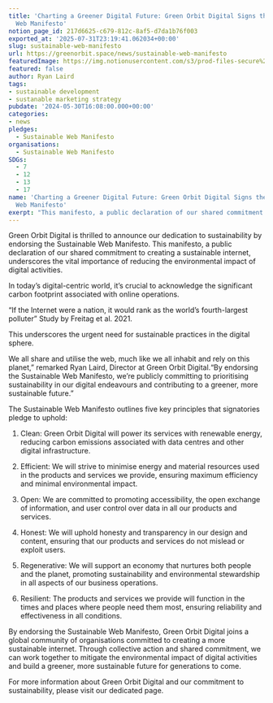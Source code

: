 ```yaml
---
title: 'Charting a Greener Digital Future: Green Orbit Digital Signs the Sustainable
  Web Manifesto'
notion_page_id: 217d6625-c679-812c-8af5-d7da1b76f003
exported_at: '2025-07-31T23:19:41.062034+00:00'
slug: sustainable-web-manifesto
url: https://greenorbit.space/news/sustainable-web-manifesto
featuredImage: https://img.notionusercontent.com/s3/prod-files-secure%2F46d85076-9cc9-4816-b22e-3f6e1ee2434d%2F7155a55b-0b0f-4afc-b3b8-e62497148d17%2Fswm2.jpg/size/w=2000?exp=1755007290&sig=rCQ_0v3253dwC9jJdKu_ch84kVZO4IMtWouIaPmnDGI&id=4c7bcf67-53ca-41cd-9b39-83fd836e9a1b&table=block&userId=6be61a03-d711-4ab6-ae5d-082d1492ba23
featured: false
author: Ryan Laird
tags:
- sustainable development
- sustanable marketing strategy
pubdate: '2024-05-30T16:08:00.000+00:00'
categories:
- news
pledges:
  - Sustainable Web Manifesto
organisations:
  - Sustainable Web Manifesto
SDGs:
  - 7
  - 12
  - 13
  - 17
name: 'Charting a Greener Digital Future: Green Orbit Digital Signs the Sustainable
  Web Manifesto'
exerpt: "This manifesto, a public declaration of our shared commitment to creating a sustainable internet, underscores the vital importance of reducing the environmental impact of digital activities."
---
```


Green Orbit Digital is thrilled to announce our dedication to sustainability by endorsing the Sustainable Web Manifesto. This manifesto, a public declaration of our shared commitment to creating a sustainable internet, underscores the vital importance of reducing the environmental impact of digital activities.

In today’s digital-centric world, it’s crucial to acknowledge the significant carbon footprint associated with online operations.

> 
“If the Internet were a nation, it would rank as the world’s fourth-largest polluter” 
 Study by Freitag et al. 2021.

This underscores the urgent need for sustainable practices in the digital sphere.

We all share and utilise the web, much like we all inhabit and rely on this planet,” remarked Ryan Laird, Director at Green Orbit Digital.“By endorsing the Sustainable Web Manifesto, we’re publicly committing to prioritising sustainability in our digital endeavours and contributing to a greener, more sustainable future.”

The Sustainable Web Manifesto outlines five key principles that signatories pledge to uphold:

1. Clean: Green Orbit Digital will power its services with renewable energy, reducing carbon emissions associated with data centres and other digital infrastructure.

1. Efficient: We will strive to minimise energy and material resources used in the products and services we provide, ensuring maximum efficiency and minimal environmental impact.

1. Open: We are committed to promoting accessibility, the open exchange of information, and user control over data in all our products and services.

1. Honest: We will uphold honesty and transparency in our design and content, ensuring that our products and services do not mislead or exploit users.

1. Regenerative: We will support an economy that nurtures both people and the planet, promoting sustainability and environmental stewardship in all aspects of our business operations.

1. Resilient: The products and services we provide will function in the times and places where people need them most, ensuring reliability and effectiveness in all conditions.

By endorsing the Sustainable Web Manifesto, Green Orbit Digital joins a global community of organisations committed to creating a more sustainable internet. Through collective action and shared commitment, we can work together to mitigate the environmental impact of digital activities and build a greener, more sustainable future for generations to come.

For more information about Green Orbit Digital and our commitment to sustainability, please visit our dedicated page.